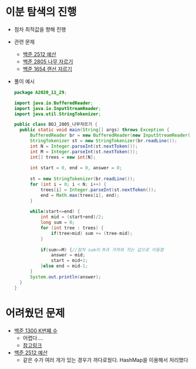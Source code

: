 # 이분 탐색의 진행

- 점차 최적값을 향해 진행
- 관련 문제
  - [백준 2512 예산](https://www.acmicpc.net/problem/2512)
  - [백준 2805 나무 자르기](https://www.acmicpc.net/problem/2805)
  - [백준 1654 랜선 자르기](https://www.acmicpc.net/problem/1654)

- 풀이 예시

  ```java
  package A2020_11_29;
  
  import java.io.BufferedReader;
  import java.io.InputStreamReader;
  import java.util.StringTokenizer;
  
  public class BOJ_2805_나무자르기 {
  	public static void main(String[] args) throws Exception {
  		BufferedReader br = new BufferedReader(new InputStreamReader(System.in));
  		StringTokenizer st = new StringTokenizer(br.readLine());
  		int N = Integer.parseInt(st.nextToken());
  		int M = Integer.parseInt(st.nextToken());
  		int[] trees = new int[N];
  		
  		int start = 0, end = 0, answer = 0;
  		
  		st = new StringTokenizer(br.readLine());
  		for (int i = 0; i < N; i++) {
  			trees[i] = Integer.parseInt(st.nextToken());
  			end = Math.max(trees[i], end);
  		}
  		
  		while(start<=end) {
  			int mid = (start+end)/2;
  			long sum = 0;
  			for (int tree : trees) {
  				if(tree>mid) sum += (tree-mid);
  			}
  			
  			if(sum>=M) {//점차 sum이 M과 가까워 지는 값으로 이동함
  				answer = mid;
  				start = mid+1;
  			}else end = mid-1;
  		}
  		System.out.println(answer);
  	}
  }
  ```

# 어려웠던 문제

- [백준 1300 K번째 수](https://www.acmicpc.net/problem/1300)
  - 어렵다....
  - [참고링크](https://geehye.github.io/baekjoon-1300/) 
- [백준 2512 예산](https://www.acmicpc.net/problem/2512)
  - 같은 수가 여러 개가 있는 경우가 까다로웠다. HashMap을 이용해서 처리했다


  

